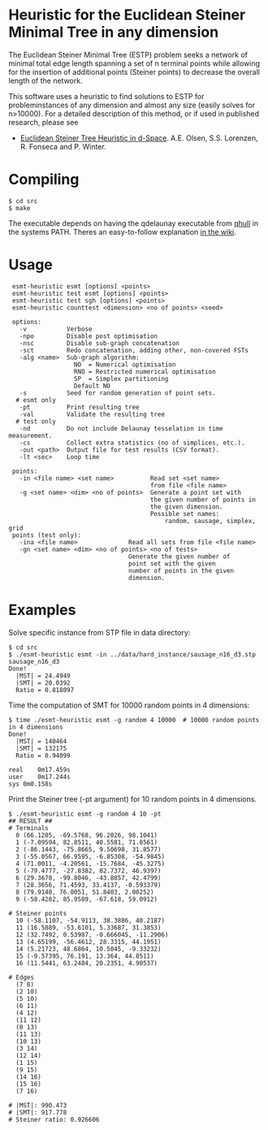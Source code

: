 # Heuristic for the Euclidean Steiner Minimal Tree in any dimension

The Euclidean Steiner Minimal Tree (ESTP) problem seeks a network of minimal total edge length spanning a set of n terminal points while allowing for the insertion of additional points (Steiner points) to decrease the overall length of the network. 

This software uses a heuristic to find solutions to ESTP for probleminstances of any dimension and almost any size (easily solves for n>10000). For a detailed description of this method, or if used in published research, please see 

* [Euclidean Steiner Tree Heuristic in d-Space](http://dimacs11.cs.princeton.edu/workshop/OlsenLorenzenFonsecaWinter.pdf). A.E. Olsen, S.S. Lorenzen, R. Fonseca and P. Winter.


# Compiling

```
$ cd src
$ make
```

The executable depends on having the qdelaunay executable from [qhull](http://www.qhull.org) in the systems PATH. Theres an easy-to-follow explanation [in the wiki](http://github.com/RasmusFonseca/ESMT-heuristic/wiki/qdelaunay).

# Usage


```
 esmt-heuristic esmt [options] <points>
 esmt-heuristic test esmt [options] <points>
 esmt-heuristic test sgh [options] <points>
 esmt-heuristic counttest <dimension> <no of points> <seed>

 options:
   -v           Verbose
   -npo         Disable post optimisation
   -nsc         Disable sub-graph concatenation
   -sct         Redo concatenation, adding other, non-covered FSTs
   -alg <name>  Sub-graph algorithm:
                  NO  = Numerical optimisation
                  RNO = Restricted numerical optimisation
                  SP  = Simplex partitioning
                  Default NO
   -s           Seed for random generation of point sets.
  # esmt only
   -pt          Print resulting tree
   -val         Validate the resulting tree
  # test only
   -nd          Do not include Delaunay tesselation in time measurement.
   -cs          Collect extra statistics (no of simplices, etc.).
   -out <path>  Output file for test results (CSV format).
   -lt <sec>    Loop time

 points:
   -in <file name> <set name>          Read set <set name>
                                       from file <file name>
   -g <set name> <dim> <no of points>  Generate a point set with
                                       the given number of points in
                                       the given dimension.
                                       Possible set names:
                                           random, sausage, simplex, grid
 points (test only):
   -ina <file name>              Read all sets from file <file name>
   -gn <set name> <dim> <no of points> <no of tests>
                                 Generate the given number of
                                 point set with the given
                                 number of points in the given
                                 dimension.
```

# Examples

Solve specific instance from STP file in data directory: 
```
$ cd src
$ ./esmt-heuristic esmt -in ../data/hard_instance/sausage_n16_d3.stp sausage_n16_d3
Done!
  |MST| = 24.4949
  |SMT| = 20.0392
  Ratio = 0.818097
```

Time the computation of SMT for 10000 random points in 4 dimensions:
```
$ time ./esmt-heuristic esmt -g random 4 10000  # 10000 random points in 4 dimensions
Done!
  |MST| = 140464
  |SMT| = 132175
  Ratio = 0.94099

real	0m17.459s
user	0m17.244s
sys	0m0.158s
```

Print the Steiner tree (-pt argument) for 10 random points in 4 dimensions.
```
$ ./esmt-heuristic esmt -g random 4 10 -pt
## RESULT ##
# Terminals
  0 (66.1285, -69.5768, 96.2026, 98.1041)
  1 (-7.09594, 82.8511, 40.5581, 71.8561)
  2 (-86.1443, -75.8665, 9.50698, 31.8577)
  3 (-55.0567, 66.9595, -6.85308, -54.9845)
  4 (71.0011, -4.20561, -15.7684, -45.3275)
  5 (-79.4777, -27.8382, 82.7372, 46.9397)
  6 (29.3678, -99.8046, -43.8857, 42.4799)
  7 (28.3656, 71.4593, 33.4137, -0.593379)
  8 (79.9148, 76.8051, 51.8403, 2.00252)
  9 (-58.4282, 85.9589, -67.618, 59.0912)

# Steiner points
  10 (-58.1107, -54.9113, 38.3886, 40.2187)
  11 (16.5889, -53.6101, 5.33687, 31.3853)
  12 (32.7492, 0.53987, -0.666045, -11.2906)
  13 (4.65199, -56.4612, 28.3315, 44.1951)
  14 (5.21723, 48.6864, 10.5045, -9.33232)
  15 (-9.57395, 76.191, 13.364, 44.8511)
  16 (11.5441, 63.2484, 20.2351, 4.90537)

# Edges
  (7 8)
  (2 10)
  (5 10)
  (6 11)
  (4 12)
  (11 12)
  (0 13)
  (11 13)
  (10 13)
  (3 14)
  (12 14)
  (1 15)
  (9 15)
  (14 16)
  (15 16)
  (7 16)

# |MST|: 990.473
# |SMT|: 917.778
# Steiner ratio: 0.926606
```
